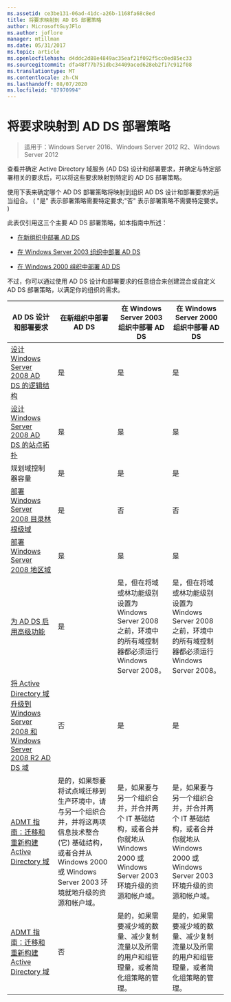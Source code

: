 ```yaml
---
ms.assetid: ce3be131-06ad-41dc-a26b-1168fa68c8ed
title: 将要求映射到 AD DS 部署策略
author: MicrosoftGuyJFlo
ms.author: joflore
manager: mtillman
ms.date: 05/31/2017
ms.topic: article
ms.openlocfilehash: d4ddc2d88e4849ac35eaf21f092f5cc0ed85ec33
ms.sourcegitcommit: dfa48f77b751dbc34409aced628eb2f17c912f08
ms.translationtype: MT
ms.contentlocale: zh-CN
ms.lasthandoff: 08/07/2020
ms.locfileid: "87970994"
---
```

# <a name="mapping-your-requirements-to-an-ad-ds-deployment-strategy"></a>将要求映射到 AD DS 部署策略

> 适用于：Windows Server 2016、Windows Server 2012 R2、Windows Server 2012

查看并确定 Active Directory 域服务 (AD DS) 设计和部署要求，并确定与特定部署相关的要求后，可以将这些要求映射到特定的 AD DS 部署策略。

使用下表来确定哪个 AD DS 部署策略将映射到组织 AD DS 设计和部署要求的适当组合。  ( "是" 表示部署策略需要特定要求;"否" 表示部署策略不需要特定要求。 ) 

此表仅引用这三个主要 AD DS 部署策略，如本指南中所述：

-   [在新组织中部署 AD DS](../../ad-ds/plan/Deploying-AD-DS-in-a-New-Organization.md)

-   [在 Windows Server 2003 组织中部署 AD DS](../../ad-ds/plan/Deploying-AD-DS-in-a-Windows-Server-2003-Organization.md)

-   [在 Windows 2000 组织中部署 AD DS](../../ad-ds/plan/Deploying-AD-DS-in-a-Windows-2000-Organization.md)

不过，你可以通过使用 AD DS 设计和部署要求的任意组合来创建混合或自定义 AD DS 部署策略，以满足你的组织的需求。

| AD DS 设计和部署要求 | 在新组织中部署 AD DS | 在 Windows Server 2003 组织中部署 AD DS | 在 Windows Server 2000 组织中部署 AD DS |
| ---------------------------------------- | ------------------------------------- | ----------------------------------------------------- |----------------------------------------------- |
| [设计 Windows Server 2008 AD DS 的逻辑结构](/previous-versions/windows/it-pro/windows-server-2008-r2-and-2008/cc770806(v=ws.10)) | 是 | 是 | 是 |
| [设计 Windows Server 2008 AD DS 的站点拓扑](Designing-the-Site-Topology.md) | 是 | 是 | 是 |
| 规划域控制器容量 | 是 | 是 | 是 |
| [部署 Windows Server 2008 目录林根级域](/previous-versions/windows/it-pro/windows-server-2008-r2-and-2008/cc731174(v=ws.10)) | 是 | 否 | 否 |
| [部署 Windows Server 2008 地区域](/previous-versions/windows/it-pro/windows-server-2008-r2-and-2008/cc755118(v=ws.10)) | 是 | 是 | 是 |
| [为 AD DS 启用高级功能](../../ad-ds/plan/Enabling-Advanced-Features-for-AD-DS.md) | 是 |是，但在将域或林功能级别设置为 Windows Server 2008 之前，环境中的所有域控制器都必须运行 Windows Server 2008。 | 是，但在将域或林功能级别设置为 Windows Server 2008 之前，环境中的所有域控制器都必须运行 Windows Server 2008。 |
| [将 Active Directory 域升级到 Windows Server 2008 和 Windows Server 2008 R2 AD DS 域](/previous-versions/windows/it-pro/windows-server-2008-r2-and-2008/cc731188(v=ws.10)) | 否 | 是 | 是 |
| [ADMT 指南：迁移和重新构建 Active Directory 域](/previous-versions/windows/it-pro/windows-server-2008-r2-and-2008/cc974332(v=ws.10)) | 是的，如果想要将试点域迁移到生产环境中，请与另一个组织合并，并将这两项信息技术整合 (它) 基础结构，或者合并从 Windows 2000 或 Windows Server 2003 环境就地升级的资源和帐户域。 | 是，如果要与另一个组织合并，并合并两个 IT 基础结构，或者合并你就地从 Windows 2000 或 Windows Server 2003 环境升级的资源和帐户域。 | 是，如果要与另一个组织合并，并合并两个 IT 基础结构，或者合并你就地从 Windows 2000 或 Windows Server 2003 环境升级的资源和帐户域。 |
| [ADMT 指南：迁移和重新构建 Active Directory 域](/previous-versions/windows/it-pro/windows-server-2008-r2-and-2008/cc974332(v=ws.10)) | 否 | 是的，如果需要减少域的数量、减少复制流量以及所需的用户和组管理量，或者简化组策略的管理。 | 是的，如果需要减少域的数量、减少复制流量以及所需的用户和组管理量，或者简化组策略的管理。 |
